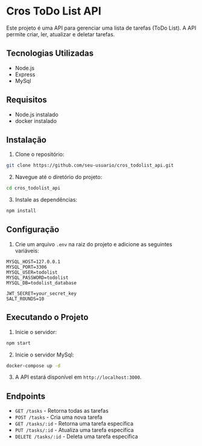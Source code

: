 # Cros ToDo List API

Este projeto é uma API para gerenciar uma lista de tarefas (ToDo List). A API permite criar, ler, atualizar e deletar tarefas.

## Tecnologias Utilizadas

- Node.js
- Express
- MySql

## Requisitos

- Node.js instalado
- docker instalado

## Instalação

1. Clone o repositório:
  ```bash
  git clone https://github.com/seu-usuario/cros_todolist_api.git
  ```
2. Navegue até o diretório do projeto:
  ```bash
  cd cros_todolist_api
  ```
3. Instale as dependências:
  ```bash
  npm install
  ```

## Configuração

1. Crie um arquivo `.env` na raiz do projeto e adicione as seguintes variáveis:
  ```env
  MYSQL_HOST=127.0.0.1
MYSQL_PORT=3306
MYSQL_USER=todolist
MYSQL_PASSWORD=todolist
MYSQL_DB=todolist_database

JWT_SECRET=your_secret_key
SALT_ROUNDS=10

  ```

## Executando o Projeto

1. Inicie o servidor:
  ```bash
  npm start
  ```
2. Inicie o servidor MySql:
  ```bash
  docker-compose up -d
  ```
3. A API estará disponível em `http://localhost:3000`.

## Endpoints

- `GET /tasks` - Retorna todas as tarefas
- `POST /tasks` - Cria uma nova tarefa
- `GET /tasks/:id` - Retorna uma tarefa específica
- `PUT /tasks/:id` - Atualiza uma tarefa específica
- `DELETE /tasks/:id` - Deleta uma tarefa específica
